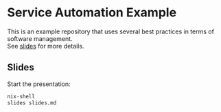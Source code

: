 # Service Automation Example

This is an example repository that uses several best practices in terms of software management.  
See [slides](slides.md) for more details.

## Slides

Start the presentation:

```bash
nix-shell
slides slides.md
```

